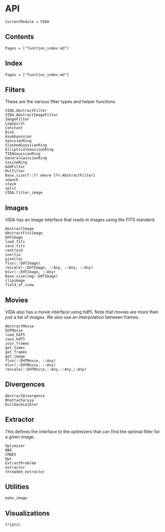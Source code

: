 # API

```@meta
CurrentModule = VIDA
```

## Contents

```@contents
Pages = ["function_index.md"]
```

## Index

```@index
Pages = ["function_index.md"]
```



## Filters

These are the various filter types and helper functions.

```@docs
VIDA.AbstractFilter
VIDA.AbstractImageFilter
ImageFilter
LogSpiral
Constant
Disk
AsymGaussian
GaussianRing
SlashedGaussianRing
EllipticalGaussianRing
TIDAGaussianRing
GeneralGaussianRing
CosineRing
AddFilter
MulFilter
Base.size(f::T) where {T<:AbstractFilter}
unpack
stack
split
VIDA.filter_image
```

## Images

VIDA has an image interface that reads in images using the FITS standard.

```@docs
AbstractImage
AbstractFitsImage
EHTImage
load_fits
save_fits
centroid
inertia
pixelloc
flux(::EHTImage)
rescale(::EHTImage, ::Any, ::Any, ::Any)
blur(::EHTImage, ::Any)
Base.size(img::EHTImage)
clipimage
field_of_view
```

## Movies

VIDA also has a movie interface using hdf5. Note that movies are
more than just a list of images. We also use an interpolation between frames.

```@docs
AbstractMovie
EHTMovie
load_hdf5
save_hdf5
join_frames
get_times
get_frames
get_image
flux(::EHTMovie, ::Any)
blur(::EHTMovie, ::Any)
rescale(::EHTMovie,::Any,::Any,::Any)
```

## Divergences

```@docs
AbstractDivergence
Bhattacharyya
KullbackLeibler
```


## Extractor

This defines the interface to the optimizers that can find
the optimal filter for a given image.

```@docs
Optimizer
BBO
CMAES
Opt
ExtractProblem
extractor
threaded_extractor
```

## Utilities

```@docs
make_image
```

## Visualizations

```@docs
triptic
```
